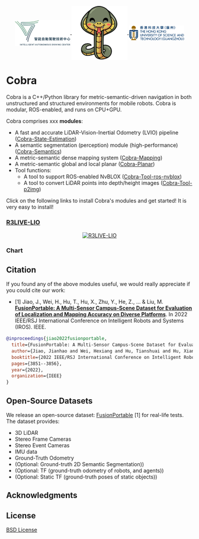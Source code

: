 <div align="center">
  <a href="">
    <img align="center" src="docs/media/IADC_logo.png" width="150" alt="IADC">
  </a>
  <a href="">
    <img align="center" src="docs/media/cobra_logo.png" width="150" alt="cobra">
  </a>
  <a href="">
    <img align="center" src="docs/media/hkustgz_logo.png" width="150" alt="hkustgz">
  </a>  
</div>

# Cobra

Cobra is a C++/Python library for metric-semantic-driven navigation in both unstructured and structured environments for mobile robots. 
Cobra is modular, ROS-enabled, and runs on CPU+GPU.

Cobra comprises xxx **modules**:
- A fast and accurate LiDAR-Vision-Inertial Odometry (LVIO) pipeline ([Cobra-State-Estimation](http://gitlab.ram-lab.com/ramlab_dataset_sensor/code/r3live))
- A semantic segmentation (perception) module (high-performance) ([Cobra-Semantics](http://gitlab.ram-lab.com/ramlab_dataset_sensor/mapping_codebase/hkustgz_segnet))
- A metric-semantic dense mapping system ([Cobra-Mapping](http://gitlab.ram-lab.com/ramlab_dataset_sensor/mapping_codebase/nvblox))
- A metric-semantic global and local planar ([Cobra-Planar](http://gitlab.ram-lab.com/ramlab_dataset_sensor/mapping_codebase/cobra_planner))
- Tool functions:
  - A tool to support ROS-enabled NvBLOX ([Cobra-Tool-ros-nvblox](http://gitlab.ram-lab.com/ramlab_dataset_sensor/mapping_codebase/glimpse_nvblox_ros1))
  - A tool to convert LiDAR points into depth/height images ([Cobra-Tool-p2img](http://gitlab.ram-lab.com/ramlab_dataset_sensor/mapping_codebase/pointcloud_image_converter))

Click on the following links to install Cobra's modules and get started! 
It is very easy to install!

### [R3LIVE-LIO](http://gitlab.ram-lab.com/ramlab_dataset_sensor/code/r3live)

<div align="center">
    <a href="http://gitlab.ram-lab.com/ramlab_dataset_sensor/code/r3live">
      <img src="docs/media/r3live_SLAM.gif" alt="R3LIVE-LIO">
   </a>
</div>

### Chart

<!-- ![overall_chart]() -->

## Citation

If you found any of the above modules useful, we would really appreciate if you could cite our work:

- [1] Jiao, J., Wei, H., Hu, T., Hu, X., Zhu, Y., He, Z., ... & Liu, M. [**FusionPortable: A Multi-Sensor Campus-Scene Dataset for Evaluation of Localization and Mapping Accuracy on Diverse Platforms**](https://arxiv.org/abs/2208.11865). In 2022 IEEE/RSJ International Conference on Intelligent Robots and Systems (IROS). IEEE.

```bibtex
@inproceedings{jiao2022fusionportable,
  title={FusionPortable: A Multi-Sensor Campus-Scene Dataset for Evaluation of Localization and Mapping Accuracy on Diverse Platforms},
  author={Jiao, Jianhao and Wei, Hexiang and Hu, Tianshuai and Hu, Xiangcheng and Zhu, Yilong and He, Zhijian and Wu, Jin and Yu, Jingwen and Xie, Xupeng and Huang, Huaiyang and others},
  booktitle={2022 IEEE/RSJ International Conference on Intelligent Robots and Systems (IROS)},
  pages={3851--3856},
  year={2022},
  organization={IEEE}
}
```

## Open-Source Datasets

We release an open-source dataset: [FusionPortable]() [1] for real-life tests. 
The dataset provides:
- 3D LiDAR
- Stereo Frame Cameras
- Stereo Event Cameras
- IMU data
- Ground-Truth Odometry
- (Optional: Ground-truth 2D Semantic Segmentation))
- (Optional: TF (ground-truth odometry of robots, and agents))
- (Optional: Static TF (ground-truth poses of static objects))

## Acknowledgments

## License

[BSD License](LICENSE.BSD)
